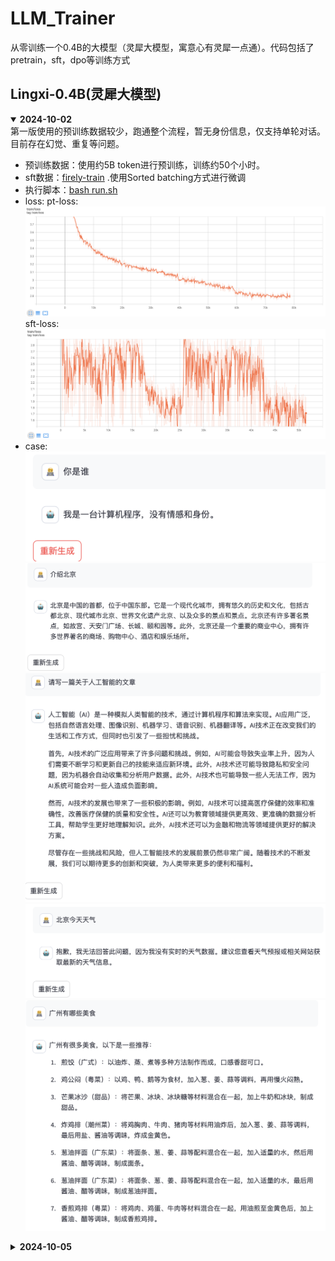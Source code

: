 # LLM_Trainer
从零训练一个0.4B的大模型（灵犀大模型，寓意心有灵犀一点通）。代码包括了pretrain，sft，dpo等训练方式

## Lingxi-0.4B(灵犀大模型)
<details open> 
<summary>  <b>2024-10-02</b> </summary>
第一版使用的预训练数据较少，跑通整个流程，暂无身份信息，仅支持单轮对话。目前存在幻觉、重复等问题。<br>

- 预训练数据：使用约5B token进行预训练，训练约50个小时。 <br>
- sft数据：[firely-train](https://huggingface.co/datasets/YeungNLP/firefly-train-1.1M) .使用Sorted batching方式进行微调<br>
- 执行脚本：[bash run.sh](https://github.com/wangru8080/LLM_Trainer/blob/main/run.sh)<br>
- loss:
  pt-loss:
  ![](https://github.com/wangru8080/LLM_Trainer/blob/main/resource/loss-v1-pt.png)
  sft-loss:
  ![](https://github.com/wangru8080/LLM_Trainer/blob/main/resource/loss-v1-sft.png)
- case:
![](https://github.com/wangru8080/LLM_Trainer/blob/main/resource/case0.png)
![](https://github.com/wangru8080/LLM_Trainer/blob/main/resource/case1.png)
![](https://github.com/wangru8080/LLM_Trainer/blob/main/resource/case2.png)
![](https://github.com/wangru8080/LLM_Trainer/blob/main/resource/case3.png)
![](https://github.com/wangru8080/LLM_Trainer/blob/main/resource/case4.png)
</details>

<details close> 
<summary>  <b>2024-10-05</b> </summary>

使用约150B token进行预训练。进行中，由于资源的情况大约需要训练1400个小时
